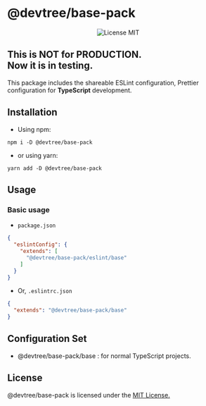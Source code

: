 # @devtree/base-pack

<p align="center">
  <img src="https://img.shields.io/github/license/haroolabs/devtree?style=for-the-badge" alt="License MIT">
</p>

This is NOT for PRODUCTION.\
Now it is in testing.
---

This package includes the shareable ESLint configuration,
Prettier configuration for <b>TypeScript</b> development.

## Installation
- Using npm:
```shell script
npm i -D @devtree/base-pack
```

- or using yarn:
```shell script
yarn add -D @devtree/base-pack
```

## Usage

### Basic usage
- `package.json`
```json
{
  "eslintConfig": {
    "extends": [
      "@devtree/base-pack/eslint/base"
    ]
  }
} 
```

- Or, `.eslintrc.json`
```json
{
  "extends": "@devtree/base-pack/base"
}
```


## Configuration Set

- @devtree/base-pack/base : for normal TypeScript projects.


## License

@devtree/base-pack is licensed under the [MIT License.](https://github.com/haroolabs/devtree/blob/main/LICENSE)
